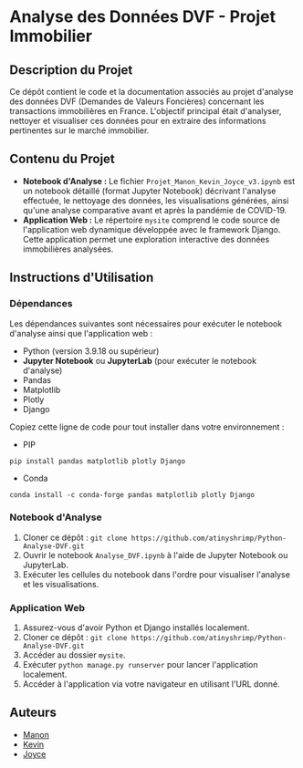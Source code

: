 # Analyse des Données DVF - Projet Immobilier

## Description du Projet

Ce dépôt contient le code et la documentation associés au projet d'analyse des données DVF (Demandes de Valeurs Foncières) concernant les transactions immobilières en France. L'objectif principal était d'analyser, nettoyer et visualiser ces données pour en extraire des informations pertinentes sur le marché immobilier.

## Contenu du Projet

- **Notebook d'Analyse :** Le fichier `Projet_Manon_Kevin_Joyce_v3.ipynb` est un notebook détaillé (format Jupyter Notebook) décrivant l'analyse effectuée, le nettoyage des données, les visualisations générées, ainsi qu'une analyse comparative avant et après la pandémie de COVID-19.
- **Application Web :** Le répertoire `mysite` comprend le code source de l'application web dynamique développée avec le framework Django. Cette application permet une exploration interactive des données immobilières analysées.

## Instructions d'Utilisation

### Dépendances

Les dépendances suivantes sont nécessaires pour exécuter le notebook d'analyse ainsi que l'application web :

- Python (version 3.9.18 ou supérieur)
- **Jupyter Notebook** ou **JupyterLab** (pour exécuter le notebook d'analyse)
- Pandas 
- Matplotlib
- Plotly
- Django

Copiez cette ligne de code pour tout installer dans votre environnement :
* PIP
```
pip install pandas matplotlib plotly Django
```
* Conda
```
conda install -c conda-forge pandas matplotlib plotly Django
```

### Notebook d'Analyse
1. Cloner ce dépôt : `git clone https://github.com/atinyshrimp/Python-Analyse-DVF.git`
2. Ouvrir le notebook `Analyse_DVF.ipynb` à l'aide de Jupyter Notebook ou JupyterLab.
3. Exécuter les cellules du notebook dans l'ordre pour visualiser l'analyse et les visualisations.

### Application Web
1. Assurez-vous d'avoir Python et Django installés localement.
2. Cloner ce dépôt : `git clone https://github.com/atinyshrimp/Python-Analyse-DVF.git`
3. Accéder au dossier `mysite`.
4. Exécuter `python manage.py runserver` pour lancer l'application localement.
5. Accéder à l'application via votre navigateur en utilisant l'URL donné.

## Auteurs

- [Manon](https://www.linkedin.com/in/manon-goffinet/)
- [Kevin](https://www.linkedin.com/in/kevin-hermand/)
- [Joyce](https://github.com/atinyshrimp)
